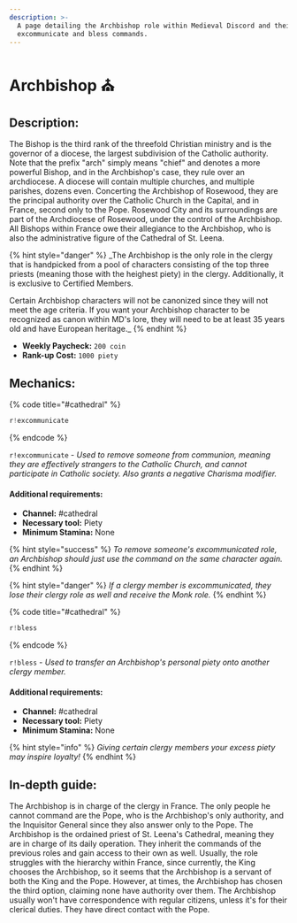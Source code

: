 ```yaml
---
description: >-
  A page detailing the Archbishop role within Medieval Discord and their
  excommunicate and bless commands.
---
```


# Archbishop ⛪

## Description:

The Bishop is the third rank of the threefold Christian ministry and is the governor of a diocese, the largest subdivision of the Catholic authority. Note that the prefix "arch" simply means "chief" and denotes a more powerful Bishop, and in the Archbishop's case, they rule over an archdiocese. A diocese will contain multiple churches, and multiple parishes, dozens even. Concerting the Archbishop of Rosewood, they are the principal authority over the Catholic Church in the Capital, and in France, second only to the Pope. Rosewood City and its surroundings are part of the Archdiocese of Rosewood, under the control of the Archbishop. All Bishops within France owe their allegiance to the Archbishop, who is also the administrative figure of the Cathedral of St. Leena.

{% hint style="danger" %}
_The Archbishop is the only role in the clergy that is handpicked from a pool of characters consisting of the top three priests \(meaning those with the heighest piety\) in the clergy. Additionally, it is exclusive to Certified Members.  
  
Certain Archbishop characters will not be canonized since they will not meet the age criteria. If you want your Archbishop character to be recognized as canon within MD's lore, they will need to be at least 35 years old and have European heritage._
{% endhint %}

* **Weekly Paycheck:** `200 coin`
* **Rank-up Cost:** `1000 piety`

## Mechanics:

{% code title="\#cathedral" %}
```javascript
r!excommunicate
```
{% endcode %}

`r!excommunicate` - _Used to remove someone from communion, meaning they are effectively strangers to the Catholic Church, and cannot participate in Catholic society. Also grants a negative Charisma modifier._

#### Additional requirements:

* **Channel:** \#cathedral
* **Necessary tool:** Piety
* **Minimum Stamina:** None

{% hint style="success" %}
_To remove someone's excommunicated role, an Archbishop should just use the command on the same character again._
{% endhint %}

{% hint style="danger" %}
_If a clergy member is excommunicated, they lose their clergy role as well and receive the Monk role._
{% endhint %}

{% code title="\#cathedral" %}
```javascript
r!bless
```
{% endcode %}

`r!bless` - _Used to transfer an Archbishop's personal piety onto another clergy member._

#### Additional requirements:

* **Channel:** \#cathedral
* **Necessary tool:** Piety
* **Minimum Stamina:** None

{% hint style="info" %}
_Giving certain clergy members your excess piety may inspire loyalty!_
{% endhint %}

## In-depth guide:

The Archbishop is in charge of the clergy in France. The only people he cannot command are the Pope, who is the Archbishop's only authority, and the Inquisitor General since they also answer only to the Pope. The Archbishop is the ordained priest of St. Leena's Cathedral, meaning they are in charge of its daily operation. They inherit the commands of the previous roles and gain access to their own as well. Usually, the role struggles with the hierarchy within France, since currently, the King chooses the Archbishop, so it seems that the Archbishop is a servant of both the King and the Pope. However, at times, the Archbishop has chosen the third option, claiming none have authority over them. The Archbishop usually won't have correspondence with regular citizens, unless it's for their clerical duties. They have direct contact with the Pope.

